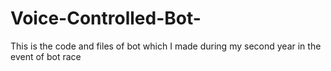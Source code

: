 # Voice-Controlled-Bot-
This is the code and files of bot which I made during my second year in the event of bot race
